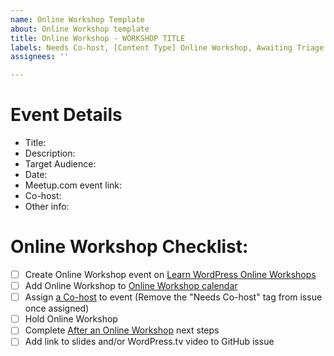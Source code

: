 ```yaml
---
name: Online Workshop Template
about: Online Workshop template
title: Online Workshop - WORKSHOP TITLE
labels: Needs Co-host, [Content Type] Online Workshop, Awaiting Triage
assignees: ''

---
```


<!--  The steps to creating an Online Workshop can be found in this [Online Workshop Handbook page](https://make.wordpress.org/training/handbook/online-workshops/). Fill out the details you can below and publish. You can always come back to add additional information once it's ready. -->

# Event Details
- Title: 
- Description: 
- Target Audience: 
- Date:
- Meetup.com event link:
- Co-host: 
- Other info: 

# Online Workshop Checklist:
- [ ] Create Online Workshop event on [Learn WordPress Online Workshops](https://www.meetup.com/learn-wordpress-online-workshops/)
- [ ] Add Online Workshop to [Online Workshop calendar](https://learn.wordpress.org/online-workshops/)
- [ ] Assign [a Co-host](https://make.wordpress.org/training/handbook/online-workshops/co-hosting-an-online-workshop/) to event (Remove the "Needs Co-host" tag from issue once assigned)
- [ ] Hold Online Workshop
- [ ] Complete [After an Online Workshop](https://make.wordpress.org/training/handbook/online-workshops/after-an-online-workshop/) next steps
- [ ] Add link to slides and/or WordPress.tv video to GitHub issue

